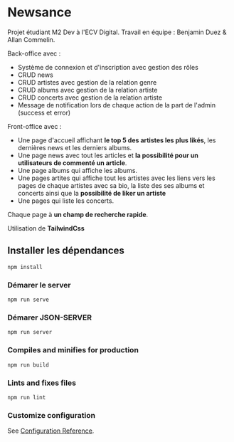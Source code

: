 # Newsance
Projet étudiant M2 Dev à l'ECV Digital.
Travail en équipe : 
Benjamin Duez & Allan Commelin.

Back-office avec : 
- Système de connexion et d'inscription avec gestion des rôles
- CRUD news 
- CRUD artistes avec gestion de la relation genre
- CRUD albums avec gestion de la relation artiste
- CRUD concerts avec gestion de la relation artiste
- Message de notification lors de chaque action de la part de l'admin (success et error)

Front-office avec :
- Une page d'accueil affichant **le top 5 des artistes les plus likés**, les dernières news et les derniers albums. 
- Une page news avec tout les articles et **la possibilité pour un utilisateurs de commenté un article**.
- Une page albums qui affiche les albums.
- Une pages artites qui affiche tout les artistes avec les liens vers les pages de chaque artistes avec sa bio, la liste des ses albums et concerts ainsi que la **possibilité de liker un artiste**
- Une pages qui liste les concerts.

Chaque page à **un champ de recherche rapide**.

Utilisation de **TailwindCss**

## Installer les dépendances
```
npm install
```

### Démarer le server
```
npm run serve
```


### Démarer JSON-SERVER
```
npm run server
```

### Compiles and minifies for production
```
npm run build
```

### Lints and fixes files
```
npm run lint
```

### Customize configuration
See [Configuration Reference](https://cli.vuejs.org/config/).
